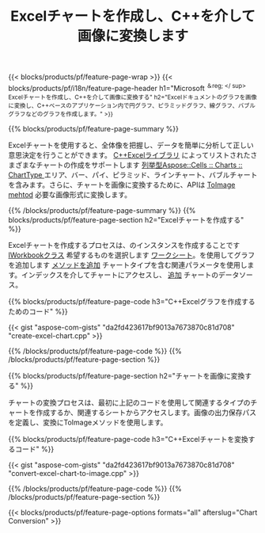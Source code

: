 ﻿---
title: Excelチャートを作成し、C++を介して画像に変換します
url: /ja/cpp/chart/
description: C++ライブラリを使用してMicrosoftExcelでチャートまたは図を描画および変換するためのC++ソースコード
---
{{< blocks/products/pf/feature-page-wrap >}}
{{< blocks/products/pf/i18n/feature-page-header h1="Microsoft <sup>＆reg; </ sup> Excelチャートを作成し、C++を介して画像に変換する" h2="Excelドキュメントのグラフを画像に変換し、C++ベースのアプリケーション内で円グラフ、ピラミッドグラフ、線グラフ、バブルグラフなどのグラフを作成します。" >}}

{{% blocks/products/pf/feature-page-summary %}}

Excelチャートを使用すると、全体像を把握し、データを簡単に分析して正しい意思決定を行うことができます。 [C++Excelライブラリ](/cells/cpp/) によってリストされたさまざまなチャートの作成をサポートします [列挙型Aspose::Cells :: Charts :: ChartType
](https://apireference.aspose.com/cells/cpp/namespace/aspose.cells.charts#a2f17e69bcefc754569019185d0621b70) エリア、バー、パイ、ピラミッド、ラインチャート、バブルチャートを含みます。さらに、チャートを画像に変換するために、APIは [ToImage mehtod](https://apireference.aspose.com/cells/cpp/class/aspose.cells.charts.i_sparkline#a28d76dd585c48366e1657f2982722ddb) 必要な画像形式に変換します。

{{% /blocks/products/pf/feature-page-summary %}}
{{% blocks/products/pf/feature-page-section h2="Excelチャートを作成する" %}}

Excelチャートを作成するプロセスは、のインスタンスを作成することです [IWorkbookクラス](https://apireference.aspose.com/cells/cpp/class/aspose.cells.i_workbook) 希望するものを選択します [ワークシート](https://apireference.aspose.com/cells/cpp/class/aspose.cells.i_worksheet_collection#a5574d624796043233420d0e0459ccc43)。を使用してグラフを追加します [メソッドを追加](https://apireference.aspose.com/cells/cpp/class/aspose.cells.charts.i_chart_collection#ab7e8cce835c251a4682605299a6aa068) チャートタイプを含む関連パラメータを使用します。インデックスを介してチャートにアクセスし、 [追加](https://apireference.aspose.com/cells/cpp/class/aspose.cells.charts.i_series_collection#a8f4dc4d883f32f65b1fb673e2aa7862f) チャートのデータソース。

{{% blocks/products/pf/feature-page-code h3="C++Excelグラフを作成するためのコード" %}}

{{< gist "aspose-com-gists" "da2fd423617bf9013a7673870c81d708" "create-excel-chart.cpp" >}}

{{% /blocks/products/pf/feature-page-code %}}
{{% /blocks/products/pf/feature-page-section %}}

{{% blocks/products/pf/feature-page-section h2="チャートを画像に変換する" %}}


チャートの変換プロセスは、最初に上記のコードを使用して関連するタイプのチャートを作成するか、関連するシートからアクセスします。画像の出力保存パスを定義し、変換にToImageメソッドを使用します。

 
{{% blocks/products/pf/feature-page-code h3="C++Excelチャートを変換するコード" %}}

{{< gist "aspose-com-gists" "da2fd423617bf9013a7673870c81d708" "convert-excel-chart-to-image.cpp" >}}

{{% /blocks/products/pf/feature-page-code %}}
{{% /blocks/products/pf/feature-page-section %}}

{{< blocks/products/pf/feature-page-options formats="all" afterslug="Chart Conversion" >}}